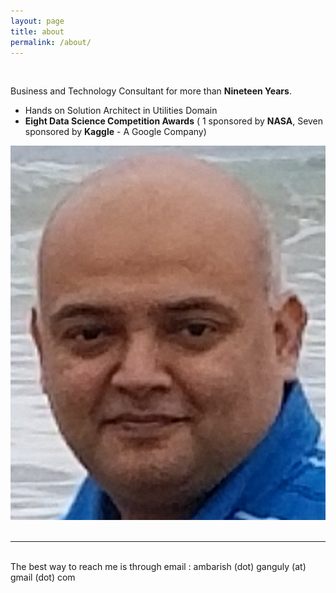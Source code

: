 ```yaml
---
layout: page
title: about
permalink: /about/
---
```

<br/>

Business and Technology Consultant for more than **Nineteen Years**.     

* Hands on Solution Architect in Utilities Domain           
* **Eight Data Science Competition Awards** ( 1 sponsored by **NASA**, Seven sponsored by **Kaggle** -  A Google Company)   


<div class="img_row">
	<img class="col one" src="/img/prof_pic.jpg">
</div>
 
 <br/>
 <hr/>
<br/>
 <span class="contacticon center">
	<a href="mailto:ambarish.ganguly@gmail.com"><i class="fa fa-envelope-square"></i></a>
	<a href="https://github.com/ambarishg" target="_blank"><i class="fa fa-github-square"></i></a>
	<a href="https://www.linkedin.com/in/ambarish-ganguly/" target="_blank"><i class="fa fa-linkedin-square"></i></a>
	<a href="https://www.facebook.com/machinelearningfun/" target="_blank"><i class="fa fa-facebook-square"></i></a>
	<a href="https://twitter.com/a_ganguly" target="_blank"><i class="fa fa-twitter-square"></i></a>
</span>

<div class="col three caption">
	The best way to reach me is through email : ambarish (dot) ganguly (at) gmail (dot) com
</div>
